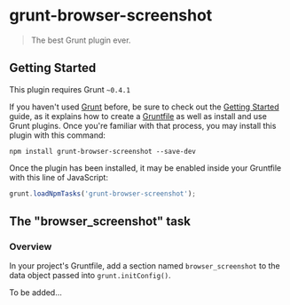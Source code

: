 # grunt-browser-screenshot

> The best Grunt plugin ever.

## Getting Started
This plugin requires Grunt `~0.4.1`

If you haven't used [Grunt](http://gruntjs.com/) before, be sure to check out the [Getting Started](http://gruntjs.com/getting-started) guide, as it explains how to create a [Gruntfile](http://gruntjs.com/sample-gruntfile) as well as install and use Grunt plugins. Once you're familiar with that process, you may install this plugin with this command:

```shell
npm install grunt-browser-screenshot --save-dev
```

Once the plugin has been installed, it may be enabled inside your Gruntfile with this line of JavaScript:

```js
grunt.loadNpmTasks('grunt-browser-screenshot');
```

## The "browser_screenshot" task

### Overview
In your project's Gruntfile, add a section named `browser_screenshot` to the data object passed into `grunt.initConfig()`.

To be added...